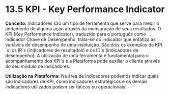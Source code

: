 # 13.5 KPI - Key Performance Indicator

**Conceito:** Indicadores são um tipo de ferramenta que serve para medir o andamento de alguma ação através da mensuração de seus resultados. O KPI (Key Performance Indicator), traduzido para o português como Indicador Chave de Desempenho, trata-se do indicador que enfatiza as variáveis de desempenho de uma instituição. São dois os exemplos de KPI´s: os IR´s (indicadores de resultados) e os ID´s (indicadores de desempenho). A utilização de uma ferramenta é fundamental para o acompanhamento dos KPI´s e a Plataforma pode auxiliar o cliente através do seu módulo de indicadores.

**Utilização na Plataforma:** Na área de indicadores podemos indicar quais são indicadores de KPI, como indicadores estratégicos e os demais indicadores utilizados podem ser táticos ou operacionais.

